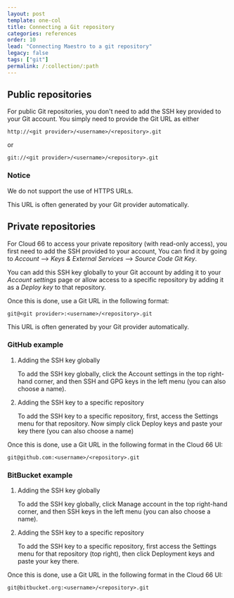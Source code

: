 ```yaml
---
layout: post
template: one-col
title: Connecting a Git repository
categories: references
order: 10
lead: "Connecting Maestro to a git repository"
legacy: false
tags: ["git"]
permalink: /:collection/:path
---
```


## Public repositories

For public Git repositories, you don't need to add the SSH key provided to your Git account. You simply need to provide the Git URL as either

`http://<git provider>/<username>/<repository>.git`  

or   

`git://<git provider>/<username>/<repository>.git`


### Notice

We do not support the use of HTTPS URLs.


This URL is often generated by your Git provider automatically.


## Private repositories

For Cloud 66 to access your private repository (with read-only access), you first need to add the SSH provided to your account, You can find it by going to _Account_ --> _Keys & External Services_ --> _Source Code Git Key_.

You can add this SSH key globally to your Git account by adding it to your _Account settings_ page or allow access to a specific repository by adding it as a _Deploy key_ to that repository.

Once this is done, use a Git URL in the following format:

`git@<git provider>:<username>/<repository>.git`

This URL is often generated by your Git provider automatically.


### GitHub example

1.  Adding the SSH key globally

    To add the SSH key globally, click the Account settings in the top right-hand corner, and then SSH and GPG keys in the left menu (you can also choose a name).
2.  Adding the SSH key to a specific repository
    
    To add the SSH key to a specific repository, first, access the Settings menu for that repository. Now simply click Deploy keys and paste your key there (you can also choose a name)
    
Once this is done, use a Git URL in the following format in the Cloud 66 UI:

`git@github.com:<username>/<repository>.git`


### BitBucket example

1.  Adding the SSH key globally
   
    To add the SSH key globally, click Manage account in the top right-hand corner, and then SSH keys in the left menu (you can also choose a name).
2.  Adding the SSH key to a specific repository

    To add the SSH key to a specific repository, first access the Settings menu for that repository (top right), then click Deployment keys and paste your key there.

Once this is done, use a Git URL in the following format in the Cloud 66 UI:

`git@bitbucket.org:<username>/<repository>.git`

